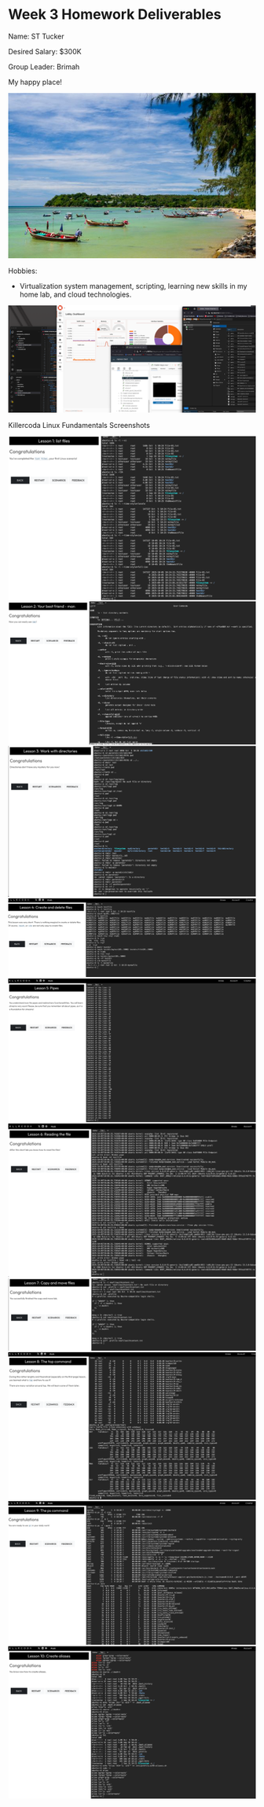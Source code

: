 # Week 3 Homework Deliverables

Name: ST Tucker

Desired Salary: $300K

Group Leader: Brimah

My happy place!

![Thailand Rawai Beach](/Individual-Homework/03-week-03/graphics/thailand-rawai-beach.jpeg)

Hobbies:

- Virtualization system management, scripting, learning new skills in my home lab, and cloud technologies.

![Home Lab](/Individual-Homework/03-week-03/graphics/home-lab-utopia.png)

Killercoda Linux Fundamentals Screenshots

![Lesson 1](graphics/killacoda-hw03-lesson01.png)![Lesson 2](graphics/killakoda-hw03-lesson02.png)
![Lesson 3](graphics/killakoda-hw03-lesson03.png) ![Lesson 4](graphics/killacoda-hw03-lesson04.png)
![Lesson 5](graphics/killakoda-hw03-lesson05.png) ![Lesson 6](graphics/killercoda-hw03-lesson06.png)
![Lesson 7](graphics/killaoda-hw03-lesson07.png) ![Lesson 8](graphics/killercoda-hw03-lesson08.png)
![Lesson 9](graphics/killercoda-hw03-lesson09.png) ![Lesson 10](graphics/killercoda-hw03-lesson10.png)